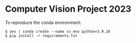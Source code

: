 # Computer Vision Project 2023

To reproduce the conda environment:

```
$ yes | conda create --name cv_env python=3.9.16
$ pip install -r requirements.txt
```
